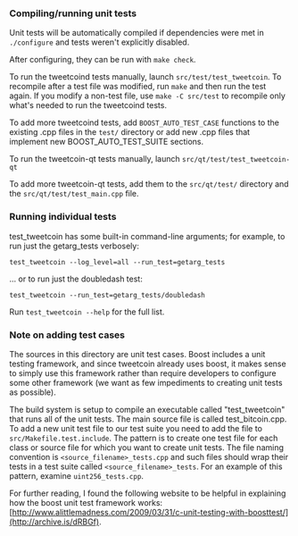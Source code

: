 ### Compiling/running unit tests

Unit tests will be automatically compiled if dependencies were met in `./configure`
and tests weren't explicitly disabled.

After configuring, they can be run with `make check`.

To run the tweetcoind tests manually, launch `src/test/test_tweetcoin`. To recompile
after a test file was modified, run `make` and then run the test again. If you
modify a non-test file, use `make -C src/test` to recompile only what's needed
to run the tweetcoind tests.

To add more tweetcoind tests, add `BOOST_AUTO_TEST_CASE` functions to the existing
.cpp files in the `test/` directory or add new .cpp files that
implement new BOOST_AUTO_TEST_SUITE sections.

To run the tweetcoin-qt tests manually, launch `src/qt/test/test_tweetcoin-qt`

To add more tweetcoin-qt tests, add them to the `src/qt/test/` directory and
the `src/qt/test/test_main.cpp` file.

### Running individual tests

test_tweetcoin has some built-in command-line arguments; for
example, to run just the getarg_tests verbosely:

    test_tweetcoin --log_level=all --run_test=getarg_tests

... or to run just the doubledash test:

    test_tweetcoin --run_test=getarg_tests/doubledash

Run `test_tweetcoin --help` for the full list.

### Note on adding test cases

The sources in this directory are unit test cases.  Boost includes a
unit testing framework, and since tweetcoin already uses boost, it makes
sense to simply use this framework rather than require developers to
configure some other framework (we want as few impediments to creating
unit tests as possible).

The build system is setup to compile an executable called "test_tweetcoin"
that runs all of the unit tests.  The main source file is called
test_bitcoin.cpp. To add a new unit test file to our test suite you need
to add the file to `src/Makefile.test.include`. The pattern is to create
one test file for each class or source file for which you want to create
unit tests.  The file naming convention is `<source_filename>_tests.cpp`
and such files should wrap their tests in a test suite
called `<source_filename>_tests`. For an example of this pattern,
examine `uint256_tests.cpp`.

For further reading, I found the following website to be helpful in
explaining how the boost unit test framework works:
[http://www.alittlemadness.com/2009/03/31/c-unit-testing-with-boosttest/](http://archive.is/dRBGf).
